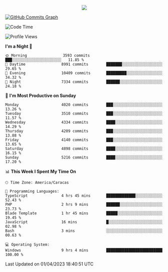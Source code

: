 <p align="center">
  <a href="http://www.github.com/thevacs">
    <img src="https://github-readme-streak-stats.herokuapp.com/?user=thevacs&stroke=ffffff&background=1c1917&ring=0891b2&fire=0891b2&currStreakNum=ffffff&currStreakLabel=0891b2&sideNums=ffffff&sideLabels=ffffff&dates=ffffff&hide_border=true" />
  </a>
  
  <a href="http://www.github.com/thevacs"><img src="https://github-readme-activity-graph.cyclic.app/graph?username=thevacs&bg_color=000000&color=ffffff&line=ff0000&point=ebebeb&area=true&hide_border=true" alt="GitHub Commits Graph" /></a>
  
</p>

<!--START_SECTION:waka-->
![Code Time](http://img.shields.io/badge/Code%20Time-1%2C276%20hrs%2042%20mins-blue)

![Profile Views](http://img.shields.io/badge/Profile%20Views-0-blue)

**I'm a Night 🦉** 

```text
🌞 Morning                3593 commits        ███░░░░░░░░░░░░░░░░░░░░░░   11.85 % 
🌆 Daytime                8991 commits        ███████░░░░░░░░░░░░░░░░░░   29.65 % 
🌃 Evening                10409 commits       █████████░░░░░░░░░░░░░░░░   34.32 % 
🌙 Night                  7334 commits        ██████░░░░░░░░░░░░░░░░░░░   24.18 % 
```
📅 **I'm Most Productive on Sunday** 

```text
Monday                   4020 commits        ███░░░░░░░░░░░░░░░░░░░░░░   13.26 % 
Tuesday                  3510 commits        ███░░░░░░░░░░░░░░░░░░░░░░   11.57 % 
Wednesday                4334 commits        ████░░░░░░░░░░░░░░░░░░░░░   14.29 % 
Thursday                 4209 commits        ███░░░░░░░░░░░░░░░░░░░░░░   13.88 % 
Friday                   4140 commits        ███░░░░░░░░░░░░░░░░░░░░░░   13.65 % 
Saturday                 4898 commits        ████░░░░░░░░░░░░░░░░░░░░░   16.15 % 
Sunday                   5216 commits        ████░░░░░░░░░░░░░░░░░░░░░   17.20 % 
```


📊 **This Week I Spent My Time On** 

```text
🕑︎ Time Zone: America/Caracas

💬 Programming Languages: 
TypeScript               4 hrs 45 mins       █████████████░░░░░░░░░░░░   52.43 % 
PHP                      2 hrs 9 mins        ██████░░░░░░░░░░░░░░░░░░░   23.73 % 
Blade Template           1 hr 45 mins        █████░░░░░░░░░░░░░░░░░░░░   19.45 % 
JavaScript               16 mins             █░░░░░░░░░░░░░░░░░░░░░░░░   02.98 % 
Bash                     3 mins              ░░░░░░░░░░░░░░░░░░░░░░░░░   00.63 % 

💻 Operating System: 
Windows                  9 hrs 4 mins        █████████████████████████   100.00 % 
```


 Last Updated on 01/04/2023 18:40:51 UTC
<!--END_SECTION:waka-->
